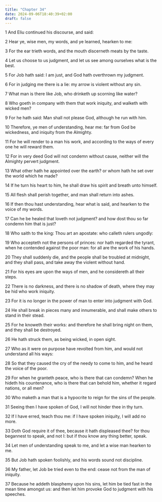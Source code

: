 ```yaml
---
title: "Chapter 34"
date: 2024-09-06T18:40:39+02:00
draft: false
---
```




1 And Eliu continued his discourse, and said:

2 Hear ye, wise men, my words, and ye learned, hearken to me:

3 For the ear trieth words, and the mouth discerneth meats by the taste.

4 Let us choose to us judgment, and let us see among ourselves what is the best.

5 For Job hath said: I am just, and God hath overthrown my judgment.

6 For in judging me there is a lie: my arrow is violent without any sin.

7 What man is there like Job, who drinketh up scorning like water?

8 Who goeth in company with them that work iniquity, and walketh with wicked men?

9 For he hath said: Man shall not please God, although he run with him.

10 Therefore, ye men of understanding, hear me: far from God be wickedness, and iniquity from the Almighty.

11 For he will render to a man his work, and according to the ways of every one he will reward them.

12 For in very deed God will not condemn without cause, neither will the Almighty pervert judgment.

13 What other hath he appointed over the earth? or whom hath he set over the world which he made?

14 If he turn his heart to him, he shall draw his spirit and breath unto himself.

15 All flesh shall perish together, and man shall return into ashes.

16 If then thou hast understanding, hear what is said, and hearken to the voice of my words.

17 Can he be healed that loveth not judgment? and how dost thou so far condemn him that is just?

18 Who saith to the king: Thou art an apostate: who calleth rulers ungodly:

19 Who accepteth not the persons of princes: nor hath regarded the tyrant, when he contended against the poor man: for all are the work of his hands.

20 They shall suddenly die, and the people shall be troubled at midnight, and they shall pass, and take away the violent without hand.

21 For his eyes are upon the ways of men, and he considereth all their steps.

22 There is no darkness, and there is no shadow of death, where they may be hid who work iniquity.

23 For it is no longer in the power of man to enter into judgment with God.

24 He shall break in pieces many and innumerable, and shall make others to stand in their stead.

25 For he knoweth their works: and therefore he shall bring night on them, and they shall be destroyed.

26 He hath struck them, as being wicked, in open sight.

27 Who as it were on purpose have revolted from him, and would not understand all his ways:

28 So that they caused the cry of the needy to come to him, and he heard the voice of the poor.

29 For when he granteth peace, who is there that can condemn? When he hideth his countenance, who is there that can behold him, whether it regard nations, or all men?

30 Who maketh a man that is a hypocrite to reign for the sins of the people.

31 Seeing then I have spoken of God, I will not hinder thee in thy turn.

32 If I have erred, teach thou me: if I have spoken iniquity, I will add no more.

33 Doth God require it of thee, because it hath displeased thee? for thou begannest to speak, and not I: but if thou know any thing better, speak.

34 Let men of understanding speak to me, and let a wise man hearken to me.

35 But Job hath spoken foolishly, and his words sound not discipline.

36 My father, let Job be tried even to the end: cease not from the man of iniquity.

37 Because he addeth blasphemy upon his sins, let him be tied fast in the mean time amongst us: and then let him provoke God to judgment with his speeches.

